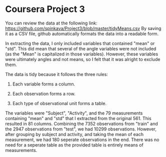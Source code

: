 Coursera Project 3
===================================================================================

You can review the data at the following link: https://github.com/spinkava/Project3/blob/master/tidyMeans.csv By saving it as a CSV file, github automatically formats the data into a readable form.

In extracting the data, I only included variables that contained "mean" or "std". This did mean that several of the angle variables were not included (as the "Mean" is capitalized in those variables). However, these variables were ultimately angles and not means, so I felt that it was alright to exclude them. 

The data is tidy because it follows the three rules: 

1. Each variable forms a column.

2. Each observation forms a row.

3. Each type of observational unit forms a table.

The variables were "Subject", "Activity", and the 79 measurements containing "mean" and "std" that I extracted from the original 561. This resulted in 81 columns. Combining the 7352 observations from "train" and the 2947 observations from "test", we had 10299 observations. However, after grouping by subject and activity, and taking the mean of each measurement, we had 180 seperate observations in the end. There was no need for a seperate table as the provided table is entirely means of measurements.
